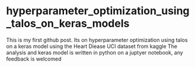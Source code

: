 # hyperparameter_optimization_using_talos_on_keras_models
This is my first github post. Its on hyperparameter optimization using talos on a keras model using the Heart Diease UCI dataset from kaggle
The analysis and keras model is written in python on a juptyer notebook, any feedback is welcomed

